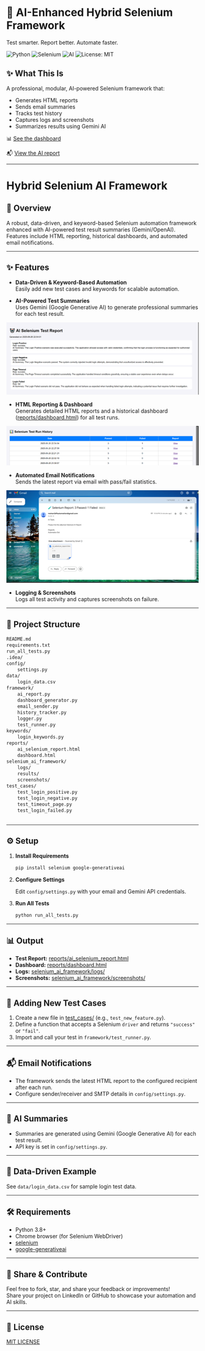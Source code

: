 # 🤖 AI-Enhanced Hybrid Selenium Framework

Test smarter. Report better. Automate faster.

![Python](https://img.shields.io/badge/Python-3.9+-blue)
![Selenium](https://img.shields.io/badge/Selenium-Automation-green)
![AI](https://img.shields.io/badge/AI-Gemini%2FOpenAI-purple)
![License: MIT](https://img.shields.io/badge/License-MIT-yellow)

## ✨ What This Is

A professional, modular, AI-powered Selenium framework that:
- Generates HTML reports
- Sends email summaries
- Tracks test history
- Captures logs and screenshots
- Summarizes results using Gemini AI

📊 [See the dashboard](reports/dashboard.html)

📬 [View the AI report](reports/ai_selenium_report.html)

---

# Hybrid Selenium AI Framework

## 🚀 Overview

A robust, data-driven, and keyword-based Selenium automation framework enhanced with AI-powered test result summaries (Gemini/OpenAI). Features include HTML reporting, historical dashboards, and automated email notifications.

---

## ✨ Features

- **Data-Driven & Keyword-Based Automation**  
  Easily add new test cases and keywords for scalable automation.

- **AI-Powered Test Summaries**  
  Uses Gemini (Google Generative AI) to generate professional summaries for each test result.

![Test Summary Example](ai-summary.png)

- **HTML Reporting & Dashboard**  
  Generates detailed HTML reports and a historical dashboard ([reports/dashboard.html](reports/dashboard.html)) for all test runs.

![Dashboard Example](dashboard.png)

- **Automated Email Notifications**  
  Sends the latest report via email with pass/fail statistics.

![Email Example](email-preview.png)

- **Logging & Screenshots**  
  Logs all test activity and captures screenshots on failure.

---

## 📁 Project Structure

```
README.md
requirements.txt
run_all_tests.py
.idea/
config/
    settings.py
data/
    login_data.csv
framework/
    ai_report.py
    dashboard_generator.py
    email_sender.py
    history_tracker.py
    logger.py
    test_runner.py
keywords/
    login_keywords.py
reports/
    ai_selenium_report.html
    dashboard.html
selenium_ai_framework/
    logs/
    results/
    screenshots/
test_cases/
    test_login_positive.py
    test_login_negative.py
    test_timeout_page.py
    test_login_failed.py
    
```

---

## ⚙️ Setup

1. **Install Requirements**

   ```sh
   pip install selenium google-generativeai
   ```

2. **Configure Settings**

   Edit `config/settings.py` with your email and Gemini API credentials.

3. **Run All Tests**

   ```sh
   python run_all_tests.py
   ```

---

## 📊 Output

- **Test Report:** [reports/ai_selenium_report.html](reports/ai_selenium_report.html)
- **Dashboard:** [reports/dashboard.html](reports/dashboard.html)
- **Logs:** [selenium_ai_framework/logs/](selenium_ai_framework/logs/)
- **Screenshots:** [selenium_ai_framework/screenshots/](selenium_ai_framework/screenshots/)

---

## 🧩 Adding New Test Cases

1. Create a new file in [test_cases/](test_cases/) (e.g., `test_new_feature.py`).
2. Define a function that accepts a Selenium `driver` and returns `"success"` or `"fail"`.
3. Import and call your test in `framework/test_runner.py`.

---

## 📬 Email Notifications

- The framework sends the latest HTML report to the configured recipient after each run.
- Configure sender/receiver and SMTP details in `config/settings.py`.

---

## 🤖 AI Summaries

- Summaries are generated using Gemini (Google Generative AI) for each test result.
- API key is set in `config/settings.py`.

---

## 📝 Data-Driven Example

See `data/login_data.csv` for sample login test data.

---

## 🛠️ Requirements

- Python 3.8+
- Chrome browser (for Selenium WebDriver)
- [selenium](https://pypi.org/project/selenium/)
- [google-generativeai](https://pypi.org/project/google-generativeai/)

---

## 📢 Share & Contribute

Feel free to fork, star, and share your feedback or improvements!  
Share your project on LinkedIn or GitHub to showcase your automation and AI skills.

---

## 📄 License

[MIT LICENSE](LICENSE)

